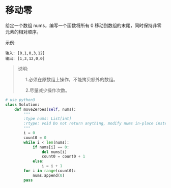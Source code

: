 # 移动零

给定一个数组 nums，编写一个函数将所有 0 移动到数组的末尾，同时保持非零元素的相对顺序。

示例:

><div>
    输入: [0,1,0,3,12]
    输出: [1,3,12,0,0]
</div>

>说明:
    <ol>
        1.必须在原数组上操作，不能拷贝额外的数组。
    </ol>
    <ol>
        2.尽量减少操作次数。
    </ol>

```python
# use python3
class Solution:
    def moveZeroes(self, nums):
        """
        :type nums: List[int]
        :rtype: void Do not return anything, modify nums in-place instead.
        """
        i = 0
        count0 = 0
        while i < len(nums):
            if nums[i] == 0:
                del nums[i]
                count0 = count0 + 1
            else:
                i = i + 1
        for i in range(count0):
            nums.append(0)
        pass
```